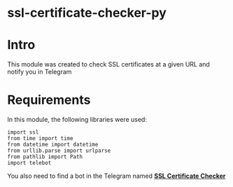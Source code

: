 # ssl-certificate-checker-py

# Intro

This module was created to check SSL certificates at a given URL and notify you in Telegram

# Requirements

In this module, the following libraries were used:
```
import ssl
from time import time
from datetime import datetime
from urllib.parse import urlparse
from pathlib import Path
import telebot
```
You also need to find a bot in the Telegram named **[SSL Certificate Checker](https://t.me/SSL_Certificate_CheckerBot)**

